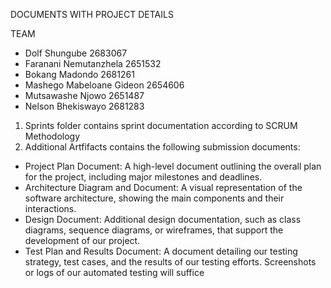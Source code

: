 DOCUMENTS WITH PROJECT DETAILS

TEAM
  - Dolf Shungube                 2683067
  - Faranani Nemutanzhela         2651532
  - Bokang Madondo                2681261
  - Mashego Mabeloane Gideon      2654606
  - Mutsawashe Njowo              2651487
  - Nelson Bhekiswayo             2681283

1. Sprints folder contains sprint documentation according to SCRUM Methodology
2. Additional Artfifacts contains the following submission documents:
- Project Plan Document: A high-level document outlining the overall plan for the project, including major
milestones and deadlines.
- Architecture Diagram and Document: A visual representation of the software architecture, showing the main
components and their interactions.
- Design Document: Additional design documentation, such as class diagrams, sequence
diagrams, or wireframes, that support the development of our project.
- Test Plan and Results Document: A document detailing our testing strategy, test cases, and the results of
our testing efforts. Screenshots or logs of our automated testing will suffice
